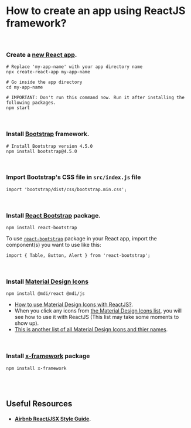 # How to create an app using ReactJS framework?

<br>

### Create a [new React app](https://reactjs.org/docs/create-a-new-react-app.html).

```shell
# Replace 'my-app-name' with your app directory name
npx create-react-app my-app-name

# Go inside the app directory
cd my-app-name

# IMPORTANT: Don't run this command now. Run it after installing the following packages.
npm start
```

<br>

### Install [Bootstrap](https://getbootstrap.com/) framework.

```shell
# Install Bootstrap version 4.5.0
npm install bootstrap@4.5.0
```

<br>

### Import Bootstrap's CSS file in `src/index.js` file

```shell
import 'bootstrap/dist/css/bootstrap.min.css';
```

<br>

### Install [React Bootstrap](https://react-bootstrap.github.io/) package.

```shell
npm install react-bootstrap
```

To use [`react-bootstrap`](https://react-bootstrap.github.io/) package in your React app, import the component(s) you want to use like this:

```shell
import { Table, Button, Alert } from 'react-bootstrap';
```

<br>

### Install [Material Design Icons](https://materialdesignicons.com/)

```shell
npm install @mdi/react @mdi/js
```

- [How to use Material Design Icons with ReactJS?](https://dev.materialdesignicons.com/getting-started/react).
- When you click any icons from [the Material Design Icons list](https://materialdesignicons.com/), you will see how to use it with ReactJS (This list may take some moments to show up).
- [This is another list of all Material Design Icons and thier names](https://cdn.materialdesignicons.com/5.3.45/).

<br>

### Install [x-framework](https://github.com/AmrMekkawy/x-framework) package

```shell
npm install x-framework
```

<br>



<br>

## Useful Resources

- #### [Airbnb React/JSX Style Guide](https://github.com/airbnb/javascript/tree/master/react).